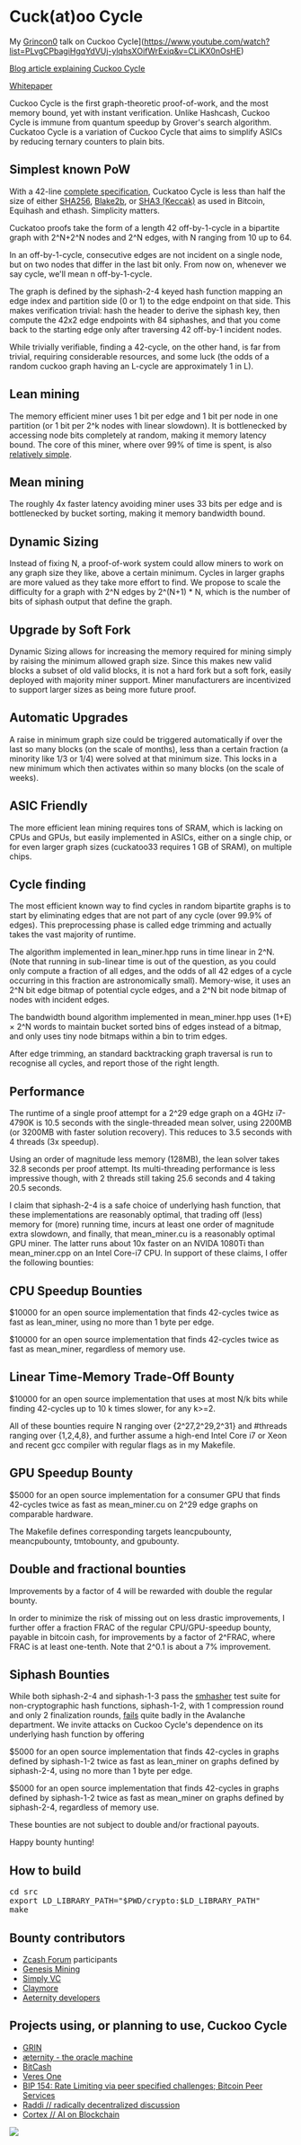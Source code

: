 Cuck(at)oo Cycle
================

My [Grincon0](https://grincon.org/) talk on Cuckoo Cycle](https://www.youtube.com/watch?list=PLvgCPbagiHgqYdVUj-ylqhsXOifWrExiq&v=CLiKX0nOsHE)

[Blog article explaining Cuckoo Cycle](http://cryptorials.io/beyond-hashcash-proof-work-theres-mining-hashing)

[Whitepaper](doc/cuckoo.pdf?raw=true)

Cuckoo Cycle is the first graph-theoretic proof-of-work, and the most memory bound, yet with instant verification.
Unlike Hashcash, Cuckoo Cycle is immune from quantum speedup by Grover's search algorithm.
Cuckatoo Cycle is a variation of Cuckoo Cycle that aims to simplify ASICs by reducing ternary counters to plain bits.

Simplest known PoW
------------------
With a 42-line [complete specification](doc/spec), Cuckatoo Cycle is less than half the size of either
[SHA256](https://en.wikipedia.org/wiki/SHA-2#Pseudocode),
[Blake2b](https://en.wikipedia.org/wiki/BLAKE_%28hash_function%29#Blake2b_algorithm), or
[SHA3 (Keccak)](https://github.com/mjosaarinen/tiny_sha3/blob/master/sha3.c)
as used in Bitcoin, Equihash and ethash. Simplicity matters.

Cuckatoo proofs take the form of a length 42 off-by-1-cycle in a bipartite graph with 2^N+2^N nodes and
2^N edges, with N ranging from 10 up to 64.

In an off-by-1-cycle, consecutive edges are not incident on a single node, but on two nodes that differ in the last bit only.
From now on, whenever we say cycle, we'll mean n off-by-1-cycle.

The graph is defined by the siphash-2-4 keyed hash function mapping an edge index
and partition side (0 or 1) to the edge endpoint on that side.
This makes verification trivial: hash the header to derive the siphash key,
then compute the 42x2 edge endpoints with 84 siphashes,
and that you come back to the starting edge only after traversing 42 off-by-1 incident nodes.

While trivially verifiable, finding a 42-cycle, on the other hand, is far from trivial,
requiring considerable resources, and some luck
(the odds of a random cuckoo graph having an L-cycle are approximately 1 in L).

Lean mining
-----------
The memory efficient miner uses 1 bit per edge and 1 bit per node in one partition
(or 1 bit per 2^k nodes with linear slowdown).
It is bottlenecked by accessing node bits completely at random, making it memory latency bound.
The core of this miner, where over 99% of time is spent, is also [relatively simple](doc/simplesolve).

Mean mining
-----------
The roughly 4x faster latency avoiding miner uses 33 bits per edge
and is bottlenecked by bucket sorting, making it memory bandwidth bound.

Dynamic Sizing
--------------
Instead of fixing N, a proof-of-work system could allow miners to work on any graph size they like,
above a certain minimum. Cycles in larger graphs are more valued as they take more effort to find.
We propose to scale the difficulty for a graph with 2^N edges by 2^(N+1) * N,
which is the number of bits of siphash output that define the graph.

Upgrade by Soft Fork
--------------------
Dynamic Sizing allows for increasing the memory required for mining simply by raising the minimum allowed graph size.
Since this makes new valid blocks a subset of old valid blocks, it is not a hard fork but a soft fork, easily deployed
with majority miner support. Miner manufacturers are incentivized to support larger sizes as being more future proof.

Automatic Upgrades
------------------
A raise in minimum graph size could be triggered automatically if over the last so many blocks (on the scale of months), less than a certain fraction (a minority like 1/3 or 1/4) were solved at that minimum size. This locks in a new minimum which then activates within so many blocks (on the scale of weeks).

ASIC Friendly
-------------
The more efficient lean mining requires tons of SRAM, which is lacking on CPUs and GPUs, but easily implemented in ASICs,
either on a single chip, or for even larger graph sizes (cuckatoo33 requires 1 GB of SRAM), on multiple chips.

Cycle finding
--------------
The most efficient known way to find cycles in random bipartite graphs is
to start by eliminating edges that are not part of any cycle (over 99.9% of edges).
This preprocessing phase is called edge trimming and actually takes the vast majority of runtime.

The algorithm implemented in lean_miner.hpp runs in time linear in 2^N.
(Note that running in sub-linear time is out of the question, as you could
only compute a fraction of all edges, and the odds of all 42 edges of a cycle
occurring in this fraction are astronomically small).
Memory-wise, it uses an 2^N bit edge bitmap of potential cycle edges,
and a 2^N bit node bitmap of nodes with incident edges.

The bandwidth bound algorithm implemented in mean_miner.hpp
uses (1+&Epsilon;) &times; 2^N words to maintain bucket sorted bins of edges instead of a bitmap,
and only uses tiny node bitmaps within a bin to trim edges.

After edge trimming, an standard backtracking graph traversal
is run to recognise all cycles, and report those of the right length.

Performance
--------------
The runtime of a single proof attempt for a 2^29 edge graph on a 4GHz i7-4790K is 10.5 seconds
with the single-threaded mean solver, using 2200MB (or 3200MB with faster solution recovery).
This reduces to 3.5 seconds with 4 threads (3x speedup).

Using an order of magnitude less memory (128MB),
the lean solver takes 32.8 seconds per proof attempt.
Its multi-threading performance is less impressive though,
with 2 threads still taking 25.6 seconds and 4 taking 20.5 seconds.

I claim that siphash-2-4 is a safe choice of underlying hash function,
that these implementations are reasonably optimal,
that trading off (less) memory for (more) running time,
incurs at least one order of magnitude extra slowdown,
and finally, that mean_miner.cu is a reasonably optimal GPU miner.
The latter runs about 10x faster on an NVIDA 1080Ti than mean_miner.cpp on an Intel Core-i7 CPU.
In support of these claims, I offer the following bounties:

CPU Speedup Bounties
--------------------
$10000 for an open source implementation that finds 42-cycles twice as fast
as lean_miner, using no more than 1 byte per edge.

$10000 for an open source implementation that finds 42-cycles twice as fast
as mean_miner, regardless of memory use.

Linear Time-Memory Trade-Off Bounty
-----------------------------------
$10000 for an open source implementation that uses at most N/k bits while finding 42-cycles up to 10 k times slower, for any k>=2.

All of these bounties require N ranging over {2^27,2^29,2^31} and #threads
ranging over {1,2,4,8}, and further assume a high-end Intel Core i7 or Xeon and
recent gcc compiler with regular flags as in my Makefile.

GPU Speedup Bounty
------------------
$5000 for an open source implementation for a consumer GPU
that finds 42-cycles twice as fast as mean_miner.cu on 2^29 edge graphs on comparable hardware.

The Makefile defines corresponding targets leancpubounty, meancpubounty, tmtobounty, and gpubounty.

Double and fractional bounties
------------------------------
Improvements by a factor of 4 will be rewarded with double the regular bounty.

In order to minimize the risk of missing out on less drastic improvements,
I further offer a fraction FRAC of the regular CPU/GPU-speedup bounty, payable in bitcoin cash,
for improvements by a factor of 2^FRAC, where FRAC is at least one-tenth.
Note that 2^0.1 is about a 7% improvement.

Siphash Bounties
----------------
While both siphash-2-4 and siphash-1-3 pass the [smhasher](https://github.com/aappleby/smhasher)
test suite for non-cryptographic hash functions,
siphash-1-2, with 1 compression round and only 2 finalization rounds,
[fails](doc/SipHash12) quite badly in the Avalanche department.
We invite attacks on Cuckoo Cycle's dependence on its underlying hash function by offering

$5000 for an open source implementation that finds 42-cycles in graphs defined by siphash-1-2
twice as fast as lean_miner on graphs defined by siphash-2-4, using no more than 1 byte per edge.

$5000 for an open source implementation that finds 42-cycles in graphs defined by siphash-1-2
twice as fast as mean_miner on graphs defined by siphash-2-4, regardless of memory use.

These bounties are not subject to double and/or fractional payouts.

Happy bounty hunting!
 
How to build
--------------
<pre>
cd src
export LD_LIBRARY_PATH="$PWD/crypto:$LD_LIBRARY_PATH"
make
</pre>

Bounty contributors
-------------------

* [Zcash Forum](https://forum.z.cash/) participants
* [Genesis Mining](https://www.genesis-mining.com/)
* [Simply VC](https://www.simply-vc-co.ltd/?page_id=8)
* [Claymore](https://bitcointalk.org/index.php?topic=1670733.0)
* [Aeternity developers](http://www.aeternity.com/)

Projects using, or planning to use, Cuckoo Cycle
--------------
* [GRIN](https://github.com/mimblewimble/grin)
* [æternity - the oracle machine](http://www.aeternity.com/)
* [BitCash](https://www.choosebitcash.com/)
* [Veres One](https://veres.one)
* [BIP 154: Rate Limiting via peer specified challenges; Bitcoin Peer Services](https://github.com/bitcoin/bips/blob/master/bip-0154.mediawiki)
* [Raddi // radically decentralized discussion](http://www.raddi.net/)
* [Cortex // AI on Blockchain](https://www.cortexlabs.ai/)

![](img/logo.png?raw=true)
